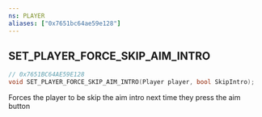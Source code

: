 ```yaml
---
ns: PLAYER
aliases: ["0x7651bc64ae59e128"]
---
```

## SET_PLAYER_FORCE_SKIP_AIM_INTRO

```c
// 0x7651BC64AE59E128
void SET_PLAYER_FORCE_SKIP_AIM_INTRO(Player player, bool SkipIntro);
```

Forces the player to be skip the aim intro next time they press the aim button

